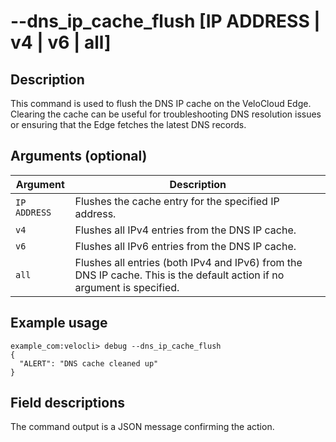 #	--dns_ip_cache_flush [IP ADDRESS | v4 | v6 | all]

##	Description
This command is used to flush the DNS IP cache on the VeloCloud Edge. Clearing the cache can be useful for troubleshooting DNS resolution issues or ensuring that the Edge fetches the latest DNS records.

##  Arguments (optional)
| Argument     | Description                                                                 |
|--------------|-----------------------------------------------------------------------------|
| `IP ADDRESS` | Flushes the cache entry for the specified IP address.                       |
| `v4`         | Flushes all IPv4 entries from the DNS IP cache.                             |
| `v6`         | Flushes all IPv6 entries from the DNS IP cache.                             |
| `all`        | Flushes all entries (both IPv4 and IPv6) from the DNS IP cache. This is the default action if no argument is specified. |

##  Example usage
```
example_com:velocli> debug --dns_ip_cache_flush
{
  "ALERT": "DNS cache cleaned up"
}
```

##  Field descriptions
The command output is a JSON message confirming the action.